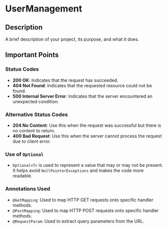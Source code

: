 # UserManagement

## Description
A brief description of your project, its purpose, and what it does.

## Important Points

### Status Codes
- **200 OK**: Indicates that the request has succeeded.
- **404 Not Found**: Indicates that the requested resource could not be found.
- **500 Internal Server Error**: Indicates that the server encountered an unexpected condition.

### Alternative Status Codes
- **204 No Content**: Use this when the request was successful but there is no content to return.
- **400 Bad Request**: Use this when the server cannot process the request due to client error.

### Use of `Optional`
- `Optional<T>` is used to represent a value that may or may not be present. It helps avoid `NullPointerExceptions` and makes the code more readable.

### Annotations Used
- `@GetMapping`: Used to map HTTP GET requests onto specific handler methods.
- `@PostMapping`: Used to map HTTP POST requests onto specific handler methods.
- `@RequestParam`: Used to extract query parameters from the URL.


